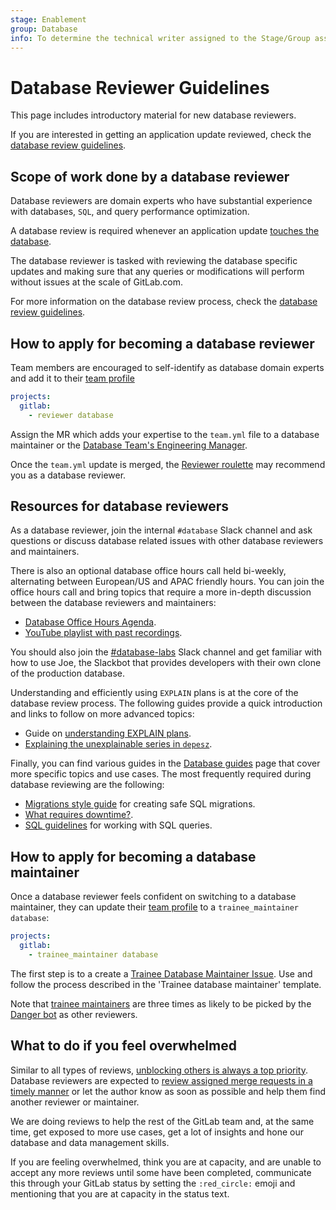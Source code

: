 ```yaml
---
stage: Enablement
group: Database
info: To determine the technical writer assigned to the Stage/Group associated with this page, see https://about.gitlab.com/handbook/engineering/ux/technical-writing/#assignments
---
```


# Database Reviewer Guidelines

This page includes introductory material for new database reviewers.

If you are interested in getting an application update reviewed,
check the [database review guidelines](../database_review.md).

## Scope of work done by a database reviewer

Database reviewers are domain experts who have substantial experience with databases,
`SQL`, and query performance optimization.

A database review is required whenever an application update [touches the database](../database_review.md#general-process).

The database reviewer is tasked with reviewing the database specific updates and
making sure that any queries or modifications will perform without issues
at the scale of GitLab.com.

For more information on the database review process, check the [database review guidelines](../database_review.md).

## How to apply for becoming a database reviewer

Team members are encouraged to self-identify as database domain experts and add it to their [team profile](https://gitlab.com/gitlab-com/www-gitlab-com/-/blob/master/data/team.yml)

```yaml
projects:
  gitlab:
    - reviewer database
```

Assign the MR which adds your expertise to the `team.yml` file to a database maintainer
or the [Database Team's Engineering Manager](https://about.gitlab.com/handbook/engineering/development/enablement/database/).

Once the `team.yml` update is merged, the [Reviewer roulette](../code_review.md#reviewer-roulette)
may recommend you as a database reviewer.

## Resources for database reviewers

As a database reviewer, join the internal `#database` Slack channel and ask questions or discuss
database related issues with other database reviewers and maintainers.

There is also an optional database office hours call held bi-weekly, alternating between
European/US and APAC friendly hours. You can join the office hours call and bring topics
that require a more in-depth discussion between the database reviewers and maintainers:

- [Database Office Hours Agenda](https://docs.google.com/document/d/1wgfmVL30F8SdMg-9yY6Y8djPSxWNvKmhR5XmsvYX1EI/edit).
- <i class="fa fa-youtube-play youtube" aria-hidden="true"></i> [YouTube playlist with past recordings](https://www.youtube.com/playlist?list=PL05JrBw4t0Kp-kqXeiF7fF7cFYaKtdqXM).

You should also join the [#database-labs](../understanding_explain_plans.md#database-lab)
Slack channel and get familiar with how to use Joe, the Slackbot that provides developers
with their own clone of the production database.

Understanding and efficiently using `EXPLAIN` plans is at the core of the database review process.
The following guides provide a quick introduction and links to follow on more advanced topics:

- Guide on [understanding EXPLAIN plans](../understanding_explain_plans.md).
- [Explaining the unexplainable series in `depesz`](https://www.depesz.com/tag/unexplainable/).

Finally, you can find various guides in the [Database guides](index.md) page that cover more specific
topics and use cases. The most frequently required during database reviewing are the following:

- [Migrations style guide](../migration_style_guide.md) for creating safe SQL migrations.
- [What requires downtime?](../what_requires_downtime.md).
- [SQL guidelines](../sql.md) for working with SQL queries.

## How to apply for becoming a database maintainer

Once a database reviewer feels confident on switching to a database maintainer,
they can update their [team profile](https://gitlab.com/gitlab-com/www-gitlab-com/-/blob/master/data/team.yml)
to a `trainee_maintainer database`:

```yaml
projects:
  gitlab:
    - trainee_maintainer database
```

The first step is to a create a [Trainee Database Maintainer Issue](https://gitlab.com/gitlab-com/www-gitlab-com/-/issues/new?issuable_template=trainee-database-maintainer).
Use and follow the process described in the 'Trainee database maintainer' template.

Note that [trainee maintainers](https://about.gitlab.com/handbook/engineering/workflow/code-review/#trainee-maintainer)
are three times as likely to be picked by the [Danger bot](../dangerbot.md) as other reviewers.

## What to do if you feel overwhelmed

Similar to all types of reviews, [unblocking others is always a top priority](https://about.gitlab.com/handbook/values/#global-optimization).
Database reviewers are expected to [review assigned merge requests in a timely manner](../code_review.md#review-turnaround-time)
or let the author know as soon as possible and help them find another reviewer or maintainer.

We are doing reviews to help the rest of the GitLab team and, at the same time, get exposed
to more use cases, get a lot of insights and hone our database and data management skills.

If you are feeling overwhelmed, think you are at capacity, and are unable to accept any more
reviews until some have been completed, communicate this through your GitLab status by setting
the `:red_circle:` emoji and mentioning that you are at capacity in the status text.
